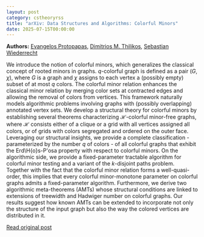 ```yaml
---
layout: post
category: cstheoryrss
title: "arXiv: Data Structures and Algorithms: Colorful Minors"
date: 2025-07-15T00:00:00
---
```


**Authors:** [Evangelos Protopapas](https://dblp.uni-trier.de/search?q=Evangelos+Protopapas), [Dimitrios M. Thilikos](https://dblp.uni-trier.de/search?q=Dimitrios+M.+Thilikos), [Sebastian Wiederrecht](https://dblp.uni-trier.de/search?q=Sebastian+Wiederrecht)

We introduce the notion of colorful minors, which generalizes the classical
concept of rooted minors in graphs. $q$-colorful graph is defined as a pair
$(G, \chi),$ where $G$ is a graph and $\chi$ assigns to each vertex a (possibly
empty) subset of at most $q$ colors. The colorful minor relation enhances the
classical minor relation by merging color sets at contracted edges and allowing
the removal of colors from vertices. This framework naturally models
algorithmic problems involving graphs with (possibly overlapping) annotated
vertex sets. We develop a structural theory for colorful minors by establishing
several theorems characterizing $\mathcal{H}$-colorful minor-free graphs, where
$\mathcal{H}$ consists either of a clique or a grid with all vertices assigned
all colors, or of grids with colors segregated and ordered on the outer face.
Leveraging our structural insights, we provide a complete classification -
parameterized by the number $q$ of colors - of all colorful graphs that exhibit
the Erd\H{o}s-P\'osa property with respect to colorful minors. On the
algorithmic side, we provide a fixed-parameter tractable algorithm for colorful
minor testing and a variant of the $k$-disjoint paths problem. Together with
the fact that the colorful minor relation forms a well-quasi-order, this
implies that every colorful minor-monotone parameter on colorful graphs admits
a fixed-parameter algorithm. Furthermore, we derive two algorithmic
meta-theorems (AMTs) whose structural conditions are linked to extensions of
treewidth and Hadwiger number on colorful graphs. Our results suggest how known
AMTs can be extended to incorporate not only the structure of the input graph
but also the way the colored vertices are distributed in it.

[Read original post](http://arxiv.org/abs/2507.10467v1)
